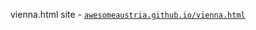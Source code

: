 
vienna.html site - [`awesomeaustria.github.io/vienna.html`](http://awesomeaustria.github.io/vienna.html)

